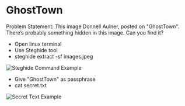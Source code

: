 # GhostTown

Problem Statement: This image Donnell Aulner, posted on "GhostTown". There’s probably something hidden in this image. Can you find it?

- Open linux terminal
- Use Steghide tool
- steghide extract -sf images.jpeg

![Steghide Command Example](steghide-example.png)

- Give "GhostTown" as passphrase
- cat secret.txt

![Secret Text Example](cat-secret-example.png)
